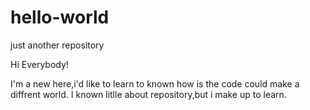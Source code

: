 # hello-world
just another repository

Hi Everybody!

I'm a new here,i'd like to learn to known how is the code could make a diffrent world.
I known litlle about repository,but i make up to learn.
